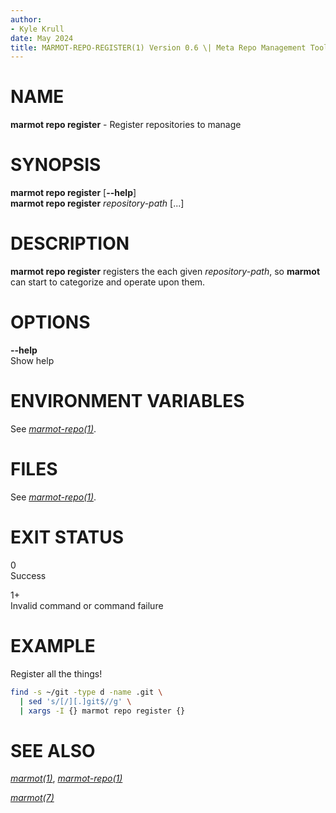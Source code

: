 ```yaml
---
author:
- Kyle Krull
date: May 2024
title: MARMOT-REPO-REGISTER(1) Version 0.6 \| Meta Repo Management Tool
---
```


# NAME

**marmot repo register** - Register repositories to manage

# SYNOPSIS

**marmot repo register** \[**\--help**\]\
**marmot repo register** *repository-path* \[...\]

# DESCRIPTION

**marmot repo register** registers the each given *repository-path*, so
**marmot** can start to categorize and operate upon them.

# OPTIONS

**\--help**  
Show help

# ENVIRONMENT VARIABLES

See [*marmot-repo(1)*](./marmot-repo.1.md).

# FILES

See [*marmot-repo(1)*](./marmot-repo.1.md).

# EXIT STATUS

0  
Success

1+  
Invalid command or command failure

# EXAMPLE

Register all the things!

``` sh
find -s ~/git -type d -name .git \
  | sed 's/[/][.]git$//g' \
  | xargs -I {} marmot repo register {}
```

# SEE ALSO

[*marmot(1)*](./marmot.1.md), [*marmot-repo(1)*](./marmot-repo.1.md)

[*marmot(7)*](./marmot.7.md)
